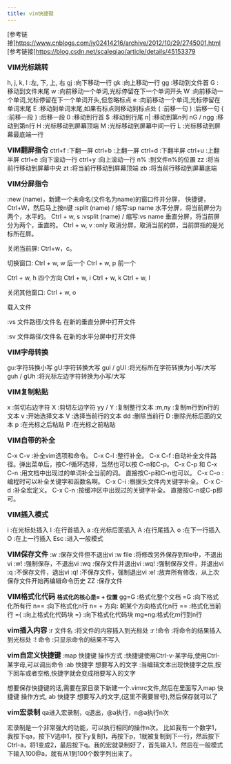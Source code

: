 ```yaml
---
title: vim快捷键
---
```

[参考链接]https://www.cnblogs.com/jy02414216/archive/2012/10/29/2745001.html
[参考链接]https://blog.csdn.net/scaleqiao/article/details/45153379

<font size=3>**VIM光标跳转**</font>

h, j, k, l :左, 下, 上, 右
gj :向下移动一行 
gk :向上移动一行
gg :移动到文件首
G :移动到文件末尾
w :向前移动一个单词,光标停留在下一个单词开头 
W :向前移动一个单词,光标停留在下一个单词开头,但忽略标点
e :向前移动一个单词,光标停留在单词末尾
E :移动到单词末尾,如果有标点则移动到标点处
( :前移一句
) :后移一句
{ :前移一段
} :后移一段
0 :移动到行首
$ :移动到行尾
n| :移动到第n列
nG / ngg :移动到第n行
H :光标移动到屏幕顶端
M :光标移动到屏幕中间一行
L :光标移动到屏幕最底端一行


<font size=3>**VIM翻屏指令**</font>
ctrl+f :下翻一屏
ctrl+b :上翻一屏
ctrl+d :下翻半屏
ctrl+u :上翻半屏
ctrl+e :向下滚动一行
ctrl+y :向上滚动一行
n% :到文件n%的位置
zz :将当前行移动到屏幕中央
zt :将当前行移动到屏幕顶端
zb :将当前行移动到屏幕底端


<font size=3>**VIM分屏指令**</font>

:new (name)，新建一个未命名(文件名为name)的窗口件并分屏， 快捷键，Ctrl+W，然后马上按n键
:split (name) / 缩写:sp name 水平分屏，将当前屏分为两个，水平的。   Ctrl + w, s
:vsplit (name) / 缩写:vs name 垂直分屏，将当前屏分为两个，垂直的。  Ctrl + w, v
:only 取消分屏，取消当前的屏，当前屏指的是光标所在屏。

关闭当前屏: Ctrl+w，c。

切换窗口:
Ctrl + w, w 后一个
Ctrl + w, p 前一个

Ctrl + w, h 四个方向
Ctrl + w, i
Ctrl + w, k
Ctrl + w, l

关闭其他窗口:
Ctrl + w, o

载入文件

:vs  文件路径/文件名      在新的垂直分屏中打开文件

:sv  文件路径/文件名      在新的水平分屏中打开文件


<font size=3>**VIM字母转换**</font>

gu:字符转换小写 
gU:字符转换大写
gul / gUl :将光标所在字符转换为小写/大写
guh / gUh :将光标左边字符转换为小写/大写


<font size=3>**VIM复制粘贴**</font>

x :剪切右边字符
X :剪切左边字符
yy / Y :复制整行文本
:m,ny :复制m行到n行的文本
v :开始选择文本
V :选择当前行的文本
dd :删除当前行
D :删除光标后面的文本
p :在光标之后粘贴
P :在光标之前粘贴


<font size=3>**VIM自带的补全**</font>

C-x C-v :补全vim选项和命令。
C-x C-l :整行补全。
C-x C-f :自动补全文件路径。弹出菜单后，按C-f循环选择，当然也可以按 C-n和C-p。
C-x C-p 和 C-x C-n :用文档中出现过的单词补全当前的词。 直接按C-p和C-n也可以。
C-x C-o :编程时可以补全关键字和函数名啊。
C-x C-i :根据头文件内关键字补全。
C-x C-d :补全宏定义。
C-x C-n :按缓冲区中出现过的关键字补全。 直接按C-n或C-p即可。


<font size=3>**VIM插入模式**</font>

i :在光标处插入
I :在行首插入
a :在光标后面插入
A :在行尾插入
o :在下一行插入
O :在上一行插入
Esc :进入一般模式


<font size=3>**VIM保存文件**</font>
:w :保存文件但不退出vi 
:w file :将修改另外保存到file中，不退出vi 
:w! :强制保存，不退出vi 
:wq :保存文件并退出vi 
:wq! :强制保存文件，并退出vi 
:q :不保存文件，退出vi 
:q! :不保存文件，强制退出vi 
:e! :放弃所有修改，从上次保存文件开始再编辑命令历史
ZZ :保存文件

<font size=3>**VIM格式化代码**</font>
<font size=2>**格式化的核心是= + 位置**</font>
gg=G :格式化整个文档
=G   :向下格式化所有行
n==  :向下格式化n行
n= + 方向: 朝某个方向格式化n行
==   :格式化当前行
={   :向上格式化代码块
=}   :向下格式化代码块
mg=ng:格式化m行到n行

<font size=3>**vim插入内容**</font>
:r 文件名 :将文件的内容插入到光标处
:r !命令 :将命令的结果插入到光标处
:! 命令 :只显示命令的结果不写入

<font size=3>**vim自定义快捷键**</font>
:map 快捷键 操作方式<ESC> :快捷键使用Ctrl-v-某字母,使用Ctrl-某字母,可以调出命令
:ab 快捷字 想要写入的文字 :当编辑文本出现快捷字之后,按下回车或者空格,快捷字就会变成相要写入的文字

想要保存快捷键的话,需要在家目录下新建一个.vimrc文件,然后在里面写入map 快捷键 操作方式,
ab 快捷字 想要写入的文字,(这里不需要冒号),然后保存就可以了

<font size=3>**vim宏录制**</font>
qa进入宏录制，q退出，@a执行，n@a执行n次

宏录制是一个非常强大的功能，可以执行相同的操作n次。
比如我有一个数字1，我按下qa，按下V选中1，按下y复制1，再按下p，1就被复制到下一行，然后按下Ctrl-a，将1变成2，最后按下q。我的宏就录制好了，首先输入1，然后在一般模式下输入100@a，就有从1到100个数字列出来了。

